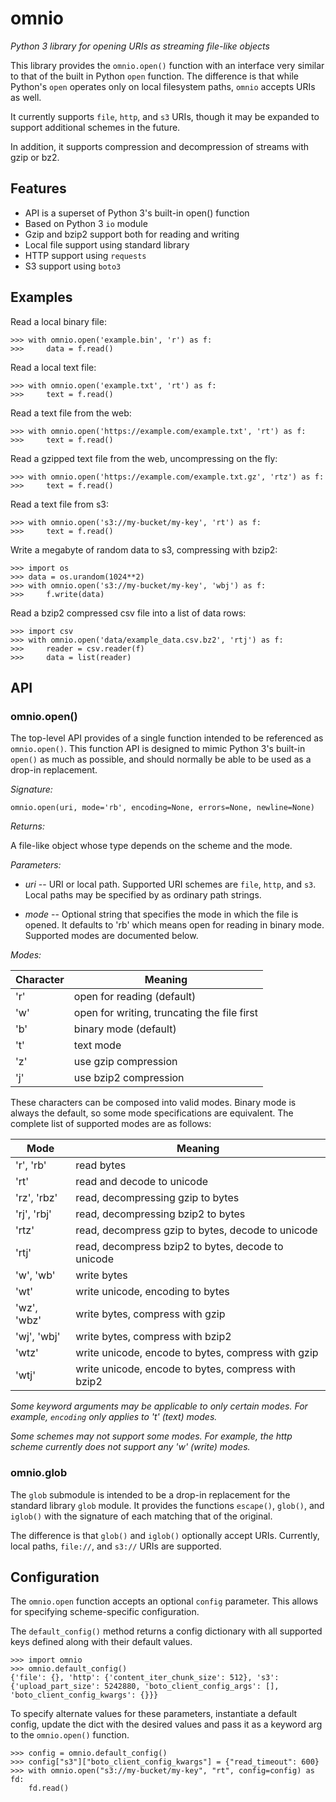 # omnio

*Python 3 library for opening URIs as streaming file-like objects*

This library provides the `omnio.open()` function with an interface very
similar to that of the built in Python `open` function.  The difference is
that while Python's `open` operates only on local filesystem paths, `omnio`
accepts URIs as well.

It currently supports `file`, `http`, and `s3` URIs, though it may be
expanded to support additional schemes in the future.

In addition, it supports compression and decompression of streams with gzip
or bz2.

## Features

* API is a superset of Python 3's built-in open() function
* Based on Python 3 `io` module
* Gzip and bzip2 support both for reading and writing
* Local file support using standard library
* HTTP support using `requests`
* S3 support using `boto3`

## Examples

Read a local binary file:

    >>> with omnio.open('example.bin', 'r') as f:
    >>>     data = f.read()

Read a local text file:

    >>> with omnio.open('example.txt', 'rt') as f:
    >>>     text = f.read()

Read a text file from the web:

    >>> with omnio.open('https://example.com/example.txt', 'rt') as f:
    >>>     text = f.read()

Read a gzipped text file from the web, uncompressing on the fly:

    >>> with omnio.open('https://example.com/example.txt.gz', 'rtz') as f:
    >>>     text = f.read()

Read a text file from s3:

    >>> with omnio.open('s3://my-bucket/my-key', 'rt') as f:
    >>>     text = f.read()

Write a megabyte of random data to s3, compressing with bzip2:

    >>> import os
    >>> data = os.urandom(1024**2)
    >>> with omnio.open('s3://my-bucket/my-key', 'wbj') as f:
    >>>     f.write(data)

Read a bzip2 compressed csv file into a list of data rows:

    >>> import csv
    >>> with omnio.open('data/example_data.csv.bz2', 'rtj') as f:
    >>>     reader = csv.reader(f)
    >>>     data = list(reader)


## API

### omnio.open()

The top-level API provides of a single function intended to be
referenced as `omnio.open()`. This function API is designed to mimic
Python 3's built-in `open()` as much as possible, and should normally
be able to be used as a drop-in replacement.

_Signature:_

`omnio.open(uri, mode='rb', encoding=None, errors=None, newline=None)`

_Returns:_

A file-like object whose type depends on the scheme and the mode.

_Parameters:_
  * _uri_ -- URI or local path. Supported URI schemes are `file`,
  `http`, and `s3`. Local paths may be specified by as ordinary path
  strings.

  * _mode_ -- Optional string that specifies the mode in which the
  file is opened. It defaults to 'rb' which means open for reading
  in binary mode. Supported modes are documented below.

_Modes:_

| Character | Meaning |
| --------- | ------- |
| 'r'       | open for reading (default)                  |
| 'w'       | open for writing, truncating the file first |
| 'b'       | binary mode (default)                       |
| 't'       | text mode                                   |
| 'z'       | use gzip compression                        |
| 'j'       | use bzip2 compression                       |

These characters can be composed into valid modes. Binary mode is
always the default, so some mode specifications are equivalent.
The complete list of supported modes are as follows:

| Mode        | Meaning |
| ----------- | ------- |
| 'r', 'rb'   | read bytes                                          |
| 'rt'        | read and decode to unicode                          |
| 'rz', 'rbz' | read, decompressing gzip to bytes                   |
| 'rj', 'rbj' | read, decompressing bzip2 to bytes                  |
| 'rtz'       | read, decompress gzip to bytes, decode to unicode   |
| 'rtj'       | read, decompress bzip2 to bytes, decode to unicode  |
| 'w', 'wb'   | write bytes                                         |
| 'wt'        | write unicode, encoding to bytes                    |
| 'wz', 'wbz' | write bytes, compress with gzip                     |
| 'wj', 'wbj' | write bytes, compress with bzip2                    |
| 'wtz'       | write unicode, encode to bytes, compress with gzip  |
| 'wtj'       | write unicode, encode to bytes, compress with bzip2 |

_Some keyword arguments may be applicable to only certain modes. For
example, `encoding` only applies to 't' (text) modes._

_Some schemes may not support some modes.  For example, the http
scheme currently does not support any 'w' (write) modes._


### omnio.glob

The `glob` submodule is intended to be a drop-in replacement for the
standard library `glob` module. It provides the functions `escape()`,
`glob()`, and `iglob()` with the signature of each matching that of
the original.

The difference is that `glob()` and `iglob()` optionally accept URIs.
Currently, local paths, `file://`, and `s3://` URIs are supported.


## Configuration

The `omnio.open` function accepts an optional `config` parameter. This
allows for specifying scheme-specific configuration.

The `default_config()` method returns a config dictionary with all supported
keys defined along with their default values.

    >>> import omnio
    >>> omnio.default_config()
    {'file': {}, 'http': {'content_iter_chunk_size': 512}, 's3': {'upload_part_size': 5242880, 'boto_client_config_args': [], 'boto_client_config_kwargs': {}}}

To specify alternate values for these parameters, instantiate a default
config, update the dict with the desired values and pass it as a keyword arg
to the `omnio.open()` function.

    >>> config = omnio.default_config()
    >>> config["s3"]["boto_client_config_kwargs"] = {"read_timeout": 600}
    >>> with omnio.open("s3://my-bucket/my-key", "rt", config=config) as fd:
        fd.read()
